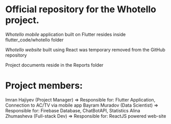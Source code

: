 # Official repository for the Whotello project.

_Whotello mobile_ application built on Flutter resides inside flutter_code/whotello folder

_Whotello website_ built using React was temporary removed from the GitHub repository

Project documents reside in the Reports folder

# Project members:

Imran Hajiyev (Project Manager) => Responsible for: Flutter Application, Connection to AC/TV via mobile app
Bayram Muradov (Data Scientist) => Responsible for: Firebase Database, ChatBotAPI, Statistics
Alina Zhumasheva (Full-stack Dev) => Responsible for: ReactJS powered web-site
